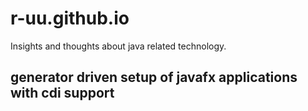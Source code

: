 # r-uu.github.io
Insights and thoughts about java related technology.
## generator driven setup of javafx applications with cdi support
<!-- ## migrating a regular java lib to quarkus -->
<!---have a look at [this](src/main/md/sandbox/quarkus/create.custom.extension/create.custom.extensions.md)--->